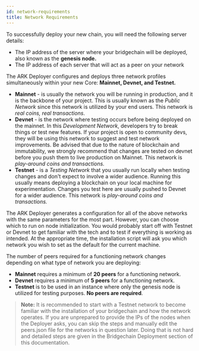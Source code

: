 ```yaml
---
id: network-requirements
title: Network Requirements
---
```


To successfully deploy your new chain, you will need the following server details:

* The IP address of the server where your bridgechain will be deployed, also known as the **genesis node.**
* The IP address of each server that will act as a peer on your network

The ARK Deployer configures and deploys three network profiles simultaneously within your new Core: **Mainnet, Devnet, and Testnet.** 

* **Mainnet** - is usually the network you will be running in production, and it is the backbone of your project. This is usually known as the *Public Network* since this network is utilized by your end users. This network is *real coins, real transactions*.
* **Devnet** - is the network where testing occurs before being deployed on the mainnet. In this *Development Network*, developers try to break things or test new features. If your project is open to community devs, they will be using this network to suggest and test network improvements. Be advised that due to the nature of blockchain and immutability, we strongly recommend that changes are tested on devnet before you push them to live production on Mainnet. This network is *play-around coins and transactions.*
* **Testnet** - is a *Testing Network* that you usually run locally when testing changes and don't expect to involve a wider audience. Running this usually means deploying a blockchain on your local machine for experimentation. Changes you test here are usually pushed to Devnet for a wider audience. This network is *play-around coins and transactions.*

The ARK Deployer generates a configuration for all of the above networks with the same parameters for the most part. However, you can choose which to run on node initialization. You would probably start off with Testnet or Devnet to get familiar with the tech and to test if everything is working as intended. At the appropriate time, the installation script will ask you which network you wish to set as the default for the current machine.

The number of peers required for a functioning network changes depending on what type of network you are deploying:

* **Mainnet** requires a minimum of **20 peers** for a functioning network.
* **Devnet** requires a minimum of **5 peers** for a functioning network.
* **Testnet** is to be used in an instance where only the genesis node is utilized for testing purposes. **No peers are required**. 

> **Note:** It is recommended to start with a Testnet network to become familiar with the installation of your bridgechain and how the network operates. If you are unprepared to provide the IPs of the nodes when the Deployer asks, you can skip the steps and manually edit the peers.json file for the networks in question later. Doing that is not hard and detailed steps are given in the Bridgechain Deployment section of this documentation.
